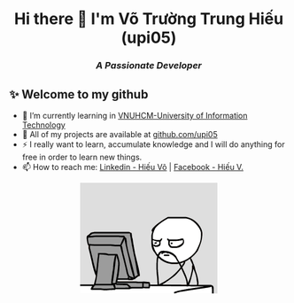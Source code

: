 <!--
**UPI05/upi05** is a ✨ _special_ ✨ repository because its `README.md` (this file) appears on your GitHub profile.

Here are some ideas to get you started:

- 🔭 I’m currently working on ...
- 🌱 I’m currently learning ...
- 👯 I’m looking to collaborate on ...
- 🤔 I’m looking for help with ...
- 💬 Ask me about ...
- 📫 How to reach me: ...
- 😄 Pronouns: ...
- ⚡ Fun fact: ...
-->

<h1 align="center">Hi there 👋 I'm Võ Trường Trung Hiếu (upi05) </h1>

<h3 align="center" style="">
  <i>A Passionate Developer</i>
</h3>

## ✨ Welcome to my github

- 🔭 I’m currently learning in [VNUHCM-University of Information Technology](https://en.uit.edu.vn/overview-vnuhcm-university-information-technology)
- 📂 All of my projects are available at [github.com/upi05](https://github.com/upi05)
- ⚡ I really want to learn, accumulate knowledge and I will do anything for free in order to learn new things.
- 📫 How to reach me: [Linkedin - Hiếu Võ](https://www.linkedin.com/in/upi05) | [Facebook - Hiếu V.](https://www.facebook.com/hieu01234567)

<div align="center">
  <img src="https://github.com/upi05/upi05/blob/main/gifs/welcome.gif" />
</div>

